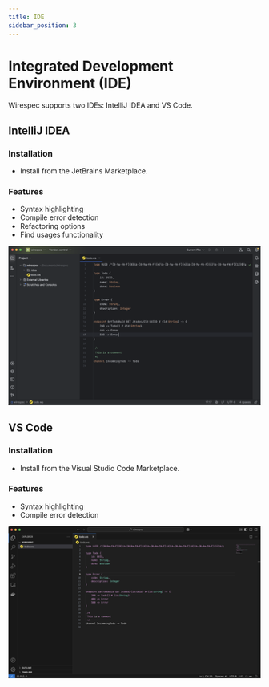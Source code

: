 ```yaml
---
title: IDE
sidebar_position: 3
---
```


# Integrated Development Environment (IDE)

Wirespec supports two IDEs: IntelliJ IDEA and VS Code.

## IntelliJ IDEA

### Installation

- Install from the JetBrains Marketplace.

### Features

- Syntax highlighting
- Compile error detection
- Refactoring options
- Find usages functionality

![intellij.png](intellij.png)

## VS Code

### Installation

- Install from the Visual Studio Code Marketplace.

### Features

- Syntax highlighting
- Compile error detection

![vscode.png](vscode.png)
